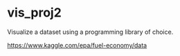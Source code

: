 # vis_proj2
Visualize a dataset using a programming library of choice.

https://www.kaggle.com/epa/fuel-economy/data